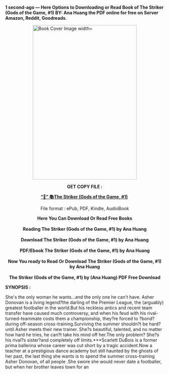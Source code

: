 <p><strong>1 second-ago &mdash; Here Options to Downloading or Read Book of The Striker (Gods of the Game, #1) BY: Ana Huang the PDF online for free on Server Amazon, Reddit, Goodreads.</strong></p><p><a href="https://yuzong16a.web.app/apply/204538483-the-striker"><img style="display: block; margin-left: auto; margin-right: auto;" src="https://i.gr-assets.com/images/S/compressed.photo.goodreads.com/books/1717102815l/204538483.jpg" alt="Book Cover Image width=" width="330" height="488" /></a></p><p style="text-align: center;"><strong>GET COPY FILE :</strong></p><p style="text-align: center;"><strong><a href="https://yuzong16a.web.app/apply/204538483-the-striker" target="_blank" rel="noopener">“📢” 📚The Striker (Gods of the Game, #1)</a>&nbsp;</strong></p><p style="text-align: center;">File format : ePub, PDF, Kindle, AudioBook</p><div style="text-align: center;"><strong>Here You Can Download Or Read Free Books</strong></div><div style="text-align: center;">&nbsp;</div><div style="text-align: center;"><strong>Reading The Striker (Gods of the Game, #1) by Ana Huang</strong></div><div style="text-align: center;">&nbsp;</div><div style="text-align: center;"><strong>Download The Striker (Gods of the Game, #1) by Ana Huang</strong></div><div style="text-align: center;">&nbsp;</div><div style="text-align: center;"><strong>PDF/Ebook The Striker (Gods of the Game, #1) by Ana Huang</strong></div><div style="text-align: center;">&nbsp;</div><div style="text-align: center;"><strong>Now You ready to Read Or Download The Striker (Gods of the Game, #1) by Ana Huang</strong></div><div style="text-align: center;">&nbsp;</div><div style="text-align: center;"><strong>The Striker (Gods of the Game, #1) by (Ana Huang) PDF Free Download</strong></div><p><strong>SYNOPSIS :</strong></p><p>
  She's the only woman he wants...and the only one he can't have.
Asher Donovan is a living legend?the darling of the Premier League, the (arguably) greatest footballer in the world.But his reckless antics and recent team transfer have caused much controversy, and when his feud with his rival-turned-teammate costs them a championship, they?re forced to ?bond? during off-season cross-training.Surviving the summer shouldn?t be hard?until Asher meets their new trainer. She?s beautiful, talented, and no matter how hard he tries, he can?t take his mind off her.The only problem? She?s his rival?s sister?and completely off limits.***Scarlett DuBois is a former prima ballerina whose career was cut short by a tragic accident.Now a teacher at a prestigious dance academy but still haunted by the ghosts of her past, the last thing she wants is to spend the summer cross-training Asher Donovan, of all people .She swore she would never date a footballer, but when her brother leaves town for an </p>
